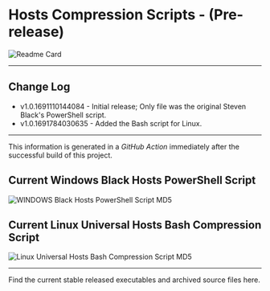 # Hosts Compression Scripts - (Pre-release)

![Readme Card](https://github-readme-stats.vercel.app/api/pin/?username=Lateralus138&repo=hosts-compression-scripts)

---

## Change Log

- v1.0.1691110144084 - Initial release; Only file was the original Steven Black's PowerShell script.
- v1.0.1691784030635 - Added the Bash script for Linux.

---

This information is generated in a *GitHub Action* immediately after the successful build of this project.

## Current Windows Black Hosts PowerShell Script

![WINDOWS Black Hosts PowerShell Script MD5](https://img.shields.io/endpoint?url=https://raw.githubusercontent.com/Lateralus138/hosts-compression-scripts/master/docs/json/compress_steven_black_hosts_x86_md5.json)

## Current Linux Universal Hosts Bash Compression Script

![Linux Universal Hosts Bash Compression Script MD5](https://img.shields.io/endpoint?url=https://raw.githubusercontent.com/Lateralus138/hosts-compression-scripts/master/docs/json/compress_linux_generic_hosts_bash_script_md5.json)

---

Find the current stable released executables and archived source files here.
